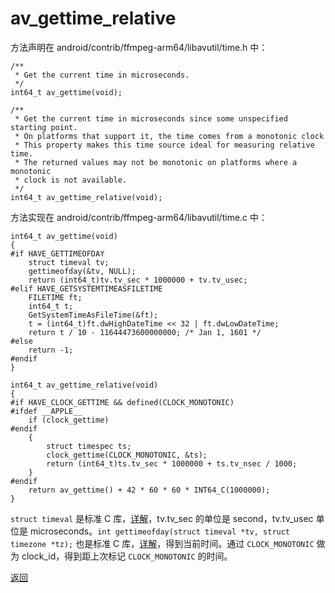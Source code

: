 # av\_gettime\_relative

方法声明在 android/contrib/ffmpeg-arm64/libavutil/time.h 中：

```
/**
 * Get the current time in microseconds.
 */
int64_t av_gettime(void);

/**
 * Get the current time in microseconds since some unspecified starting point.
 * On platforms that support it, the time comes from a monotonic clock
 * This property makes this time source ideal for measuring relative time.
 * The returned values may not be monotonic on platforms where a monotonic
 * clock is not available.
 */
int64_t av_gettime_relative(void);
```

方法实现在 android/contrib/ffmpeg-arm64/libavutil/time.c 中：

```
int64_t av_gettime(void)
{
#if HAVE_GETTIMEOFDAY
    struct timeval tv;
    gettimeofday(&tv, NULL);
    return (int64_t)tv.tv_sec * 1000000 + tv.tv_usec;
#elif HAVE_GETSYSTEMTIMEASFILETIME
    FILETIME ft;
    int64_t t;
    GetSystemTimeAsFileTime(&ft);
    t = (int64_t)ft.dwHighDateTime << 32 | ft.dwLowDateTime;
    return t / 10 - 11644473600000000; /* Jan 1, 1601 */
#else
    return -1;
#endif
}

int64_t av_gettime_relative(void)
{
#if HAVE_CLOCK_GETTIME && defined(CLOCK_MONOTONIC)
#ifdef __APPLE__
    if (clock_gettime)
#endif
    {
        struct timespec ts;
        clock_gettime(CLOCK_MONOTONIC, &ts);
        return (int64_t)ts.tv_sec * 1000000 + ts.tv_nsec / 1000;
    }
#endif
    return av_gettime() + 42 * 60 * 60 * INT64_C(1000000);
}
```

```struct timeval``` 是标准 C 库，[详解](https://www.gnu.org/software/libc/manual/html_node/Elapsed-Time.html)，tv.tv\_sec 的单位是 second，tv.tv\_usec 单位是 microseconds。```int gettimeofday(struct timeval *tv, struct timezone *tz);``` 也是标准 C 库，[详解](http://man7.org/linux/man-pages/man2/gettimeofday.2.html)，得到当前时间。通过 ```CLOCK_MONOTONIC``` 做为 clock\_id，得到距上次标记 ```CLOCK_MONOTONIC``` 的时间。

[返回](ffp_stop_l.md)